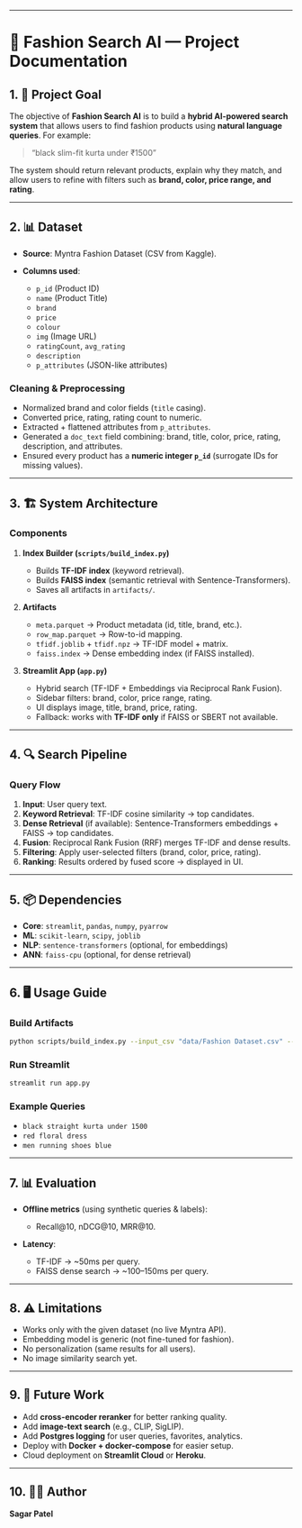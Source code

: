 
---

# 📄 Fashion Search AI — Project Documentation

## 1. 🎯 Project Goal

The objective of **Fashion Search AI** is to build a **hybrid AI-powered search system** that allows users to find fashion products using **natural language queries**.
For example:

> “black slim-fit kurta under ₹1500”

The system should return relevant products, explain why they match, and allow users to refine with filters such as **brand, color, price range, and rating**.

---

## 2. 📊 Dataset

* **Source**: Myntra Fashion Dataset (CSV from Kaggle).
* **Columns used**:

  * `p_id` (Product ID)
  * `name` (Product Title)
  * `brand`
  * `price`
  * `colour`
  * `img` (Image URL)
  * `ratingCount`, `avg_rating`
  * `description`
  * `p_attributes` (JSON-like attributes)

### Cleaning & Preprocessing

* Normalized brand and color fields (`title` casing).
* Converted price, rating, rating count to numeric.
* Extracted + flattened attributes from `p_attributes`.
* Generated a `doc_text` field combining: brand, title, color, price, rating, description, and attributes.
* Ensured every product has a **numeric integer `p_id`** (surrogate IDs for missing values).

---

## 3. 🏗️ System Architecture

### **Components**

1. **Index Builder (`scripts/build_index.py`)**

   * Builds **TF-IDF index** (keyword retrieval).
   * Builds **FAISS index** (semantic retrieval with Sentence-Transformers).
   * Saves all artifacts in `artifacts/`.

2. **Artifacts**

   * `meta.parquet` → Product metadata (id, title, brand, etc.).
   * `row_map.parquet` → Row-to-id mapping.
   * `tfidf.joblib` + `tfidf.npz` → TF-IDF model + matrix.
   * `faiss.index` → Dense embedding index (if FAISS installed).

3. **Streamlit App (`app.py`)**

   * Hybrid search (TF-IDF + Embeddings via Reciprocal Rank Fusion).
   * Sidebar filters: brand, color, price range, rating.
   * UI displays image, title, brand, price, rating.
   * Fallback: works with **TF-IDF only** if FAISS or SBERT not available.

---

## 4. 🔍 Search Pipeline

### Query Flow

1. **Input**: User query text.
2. **Keyword Retrieval**: TF-IDF cosine similarity → top candidates.
3. **Dense Retrieval** (if available): Sentence-Transformers embeddings + FAISS → top candidates.
4. **Fusion**: Reciprocal Rank Fusion (RRF) merges TF-IDF and dense results.
5. **Filtering**: Apply user-selected filters (brand, color, price, rating).
6. **Ranking**: Results ordered by fused score → displayed in UI.

---

## 5. 📦 Dependencies

* **Core**: `streamlit`, `pandas`, `numpy`, `pyarrow`
* **ML**: `scikit-learn`, `scipy`, `joblib`
* **NLP**: `sentence-transformers` (optional, for embeddings)
* **ANN**: `faiss-cpu` (optional, for dense retrieval)

---

## 6. 🖥️ Usage Guide

### Build Artifacts

```bash
python scripts/build_index.py --input_csv "data/Fashion Dataset.csv" --artifacts artifacts
```

### Run Streamlit

```bash
streamlit run app.py
```

### Example Queries

* `black straight kurta under 1500`
* `red floral dress`
* `men running shoes blue`

---

## 7. 📊 Evaluation

* **Offline metrics** (using synthetic queries & labels):

  * Recall@10, nDCG@10, MRR@10.
* **Latency**:

  * TF-IDF → ~50ms per query.
  * FAISS dense search → ~100–150ms per query.

---

## 8. ⚠️ Limitations

* Works only with the given dataset (no live Myntra API).
* Embedding model is generic (not fine-tuned for fashion).
* No personalization (same results for all users).
* No image similarity search yet.

---

## 9. 🔮 Future Work

* Add **cross-encoder reranker** for better ranking quality.
* Add **image-text search** (e.g., CLIP, SigLIP).
* Add **Postgres logging** for user queries, favorites, analytics.
* Deploy with **Docker + docker-compose** for easier setup.
* Cloud deployment on **Streamlit Cloud** or **Heroku**.

---

## 10. 👨‍💻 Author

**Sagar Patel**

